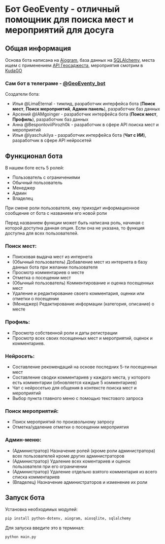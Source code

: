 # Бот GeoEventy - отличный помощник для поиска мест и мероприятий для досуга

## Общая информация
Основа бота написана на [Aiogram](https://aiogram.dev/), база данных на [SQLAlchemy](https://www.sqlalchemy.org/), места ищем с применением [API Геосаджеста](https://yandex.ru/maps-api/docs/suggest-api/index.html), мероприятия смотрим в [KudaGO](https://docs.kudago.com/api/)

### Сам бот в телеграме - [@GeoEventy_bot](https://t.me/GeoEventy_bot)

Создатели бота:
- Илья @LimaEternal - тимлид, разработчик интерфейса бота (**Поиск мест**, **Поиск мероприятий**, **Админ панель**), разработчик баз данных
- Арсений @IAMgoinger -  разработчик интерфейса бота (**Поиск мест**, **Профиль**), разработчик баз данных
- Анна @BespontoviiPirozh0k  - разработчик в сфере API поиска мест и мероприятий
- Илья @lyaschukilya - разработчик интерфейса бота (**Чат с ИИ**), разработчик в сфере API нейросетей


## Функционал бота
В нашем боте есть 5 ролей:
- Пользователь с ограничениями
- Обычный пользователь
- Менеджер
- Админ
- Владелец

При смене роли пользователя, ему приходит информационное сообщение от бота с названием его новой роли

Перед названием функции может быть написана роль, начиная с которой доступна данная опция. Если она не указана, то функция доступна для всех пользователей.

### Поиск мест:
- Поисковая выдача мест из интернета
- (Обычный пользователь) Добавление мест из интернета в базу данных бота при желании пользователя
- Просмотр комментариев о месте
- Отметка о посещении мест
- (Обычный пользователь) Комментирование и оценка посещенных мест
- Удаление и редактирование своего комментария, оценки или отметки о посещении
- (Менеджер) Редактирование информации (категория, описание) о месте

### Профиль:
- Просмотр собственной роли и даты регистрации
- Просмотр всех своих посещенных мест и мероприятий, оценок и комментариев.

### Нейросеть:
- Составление рекомендаций на основе последних 5-ти посещенных мест
- Составление сводки комментариев у каждого места, у которого есть комментарии (обновляется каждые 5 комментариев)
- Чат с нейросетью для общения в контексте поиска мест и мероприятий
- Выбор пункта главного меню с помощью текстового запроса

### Поиск мероприятий:
- Поиск мероприятий по произвольному запросу
- Отметка/удаление отметки о посещении мероприятия


### Админ-меню:
- (Администратор) Назначение ролей (кроме роли администратора) всех пользователей кроме других администраторов
- (Администратор) Удаление всех коментариев и оценок пользователя при его ограничении
- (Администратор) Удаление отдельно взятого комментария из всего списка комментариев
- (Владелец) Назначение администраторов и изменение их роли 

## Запуск бота

Установка необходимых модулей:
```bash
pip install python-dotenv, aiogram, aiosqlite, sqlalchemy
```

Для запуска введите это в терминал: 
```bash
python main.py
```


